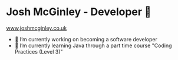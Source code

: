 # Josh McGinley - Developer 👋
www.joshmcginley.co.uk

- 🔭 I’m currently working on becoming a software developer
- 🌱 I’m currently learning Java through a part time course "Coding Practices (Level 3)"

<!--
**mcg1nley/mcg1nley** is a ✨ _special_ ✨ repository because its `README.md` (this file) appears on your GitHub profile.

Here are some ideas to get you started:

- 🔭 I’m currently working on ...
- 🌱 I’m currently learning ...
- 👯 I’m looking to collaborate on ...
- 🤔 I’m looking for help with ...
- 💬 Ask me about ...
- 📫 How to reach me: ...
- 😄 Pronouns: ...
- ⚡ Fun fact: ...
-->
